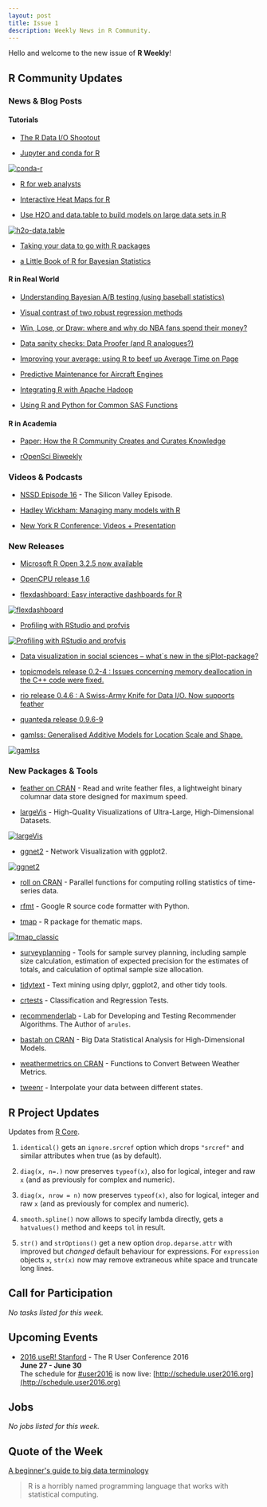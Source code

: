 ```yaml
---
layout: post
title: Issue 1
description: Weekly News in R Community.
---
```


Hello and welcome to the new issue of **R Weekly**!

## R Community Updates

### News & Blog Posts

#### Tutorials

<!--A Beginner's Guide to Travis-CI for R](http://juliasilge.com/blog/Beginners-Guide-to-Travis/)-->

+ [The R Data I/O Shootout](http://blog.dominodatalab.com/the-r-data-i-o-shootout/)

+ [Jupyter and conda for R](https://www.continuum.io/blog/developer/jupyter-and-conda-r)

[![conda-r](https://www.continuum.io/sites/default/files/conda-jupyter-irkernel-slides-1.png)](https://www.continuum.io/blog/developer/jupyter-and-conda-r)

+ [R for web analysts](http://www.eanalytica.com/r-for-web-analysts/)

+ [Interactive Heat Maps for R](http://moderndata.plot.ly/interactive-heat-maps-for-r/)

+ [Use H2O and data.table to build models on large data sets in R](http://www.analyticsvidhya.com/blog/2016/05/h2o-data-table-build-models-large-data-sets/)

[![h2o-data.table](https://cdn.rawgit.com/rweekly/image/master/BruceZhao-Friday/h2o-data.table.png)](http://www.analyticsvidhya.com/blog/2016/05/h2o-data-table-build-models-large-data-sets/)

+ [Taking your data to go with R packages](http://www.davekleinschmidt.com/r-packages/)

+ [a Little Book of R for Bayesian Statistics](http://a-little-book-of-r-for-bayesian-statistics.readthedocs.io/en/latest/)

#### R in Real World

+ [Understanding Bayesian A/B testing (using baseball statistics)](http://varianceexplained.org/r/bayesian_ab_baseball/)

+ [Visual contrast of two robust regression methods](https://ellisp.github.io/blog/2016/05/22/robust-regression)

+ [Win, Lose, or Draw: where and why do NBA fans spend their money?](http://blog.stattleship.com/win-lose-or-draw-where-and-why-do-nba-fans-spend-their-money-2/)

+ [Data sanity checks: Data Proofer (and R analogues?)](http://civilstat.com/2016/05/data-sanity-checks-data-proofer-and-r-analogues/)

+ [Improving your average: using R to beef up Average Time on Page](https://gdsdata.blog.gov.uk/2016/05/13/improving-your-average-using-r-to-beef-up-average-time-on-page/)

+ [Predictive Maintenance for Aircraft Engines](http://blog.revolutionanalytics.com/2016/05/predictive-maintenance-r-code.html)

+ [Integrating R with Apache Hadoop](http://datascienceplus.com/integrating-r-with-apache-hadoop/)

+ [Using R and Python for Common SAS Functions](https://blog.dominodatalab.com/using-r-and-python-for-common-sas-functions/)

#### R in Academia

+ [Paper: How the R Community Creates and Curates Knowledge](http://keg.cs.uvic.ca/pubs/zagalsky-MSR2016.pdf)

+ [rOpenSci Biweekly](https://ropensci.github.io/biweekly/update-2016-05-23/)

### Videos & Podcasts

+ [NSSD Episode 16](https://soundcloud.com/nssd-podcast/episode-16-the-silicon-valley-episode) - The Silicon Valley Episode.

+ [Hadley Wickham: Managing many models with R](https://www.youtube.com/watch?v=rz3_FDVt9eg)

+ [New York R Conference: Videos + Presentation](http://www.rstats.nyc/2016)

### New Releases

+ [Microsoft R Open 3.2.5 now available](http://blog.revolutionanalytics.com/2016/05/microsoft-r-open-325-now-available.html)
 
+ [OpenCPU release 1.6](https://www.opencpu.org/posts/opencpu-1-6/)

+ [flexdashboard: Easy interactive dashboards for R](https://blog.rstudio.org/2016/05/17/flexdashboard-easy-interactive-dashboards-for-r/)

[![flexdashboard](https://rstudioblog.files.wordpress.com/2016/05/htmlwidgets-showcase-storyboard.png?w=735&h=545)](https://blog.rstudio.org/2016/05/17/flexdashboard-easy-interactive-dashboards-for-r/)

+ [Profiling with RStudio and profvis](https://blog.rstudio.org/2016/05/23/profiling-with-rstudio-and-profvis/)

[![Profiling with RStudio and profvis](https://rstudioblog.files.wordpress.com/2016/05/profile.png?w=888&h=582)](https://blog.rstudio.org/2016/05/23/profiling-with-rstudio-and-profvis/)

+ [Data visualization in social sciences – what`s new in the sjPlot-package?](https://strengejacke.wordpress.com/2016/05/19/data-visualization-in-social-sciences-whats-new-in-the-sjplot-package-rstats/)

+ [topicmodels release 0.2-4 : Issues concerning memory deallocation in the C++ code were fixed.](https://cran.r-project.org/web/packages/topicmodels/index.html)

+ [rio release 0.4.6 : A Swiss-Army Knife for Data I/O. Now supports feather](https://cran.r-project.org/web/packages/rio/index.html)

+ [quanteda release 0.9.6-9](https://cran.r-project.org/web/packages/quanteda/index.html)

+ [gamlss: Generalised Additive Models for Location Scale and Shape.](https://cran.r-project.org/web/packages/gamlss/index.html)

[![gamlss](https://cdn.rawgit.com/rweekly/image/master/BruceZhao-Friday/gamlss.jpg)](http://www.gamlss.org/)

### New Packages & Tools

+ [feather on CRAN](https://cran.r-project.org/web/packages/feather/) - Read and write feather files, a lightweight binary columnar data store designed for maximum speed.

+ [largeVis](https://github.com/elbamos/largevis) - High-Quality Visualizations of Ultra-Large, High-Dimensional Datasets.

[![largeVis](https://cdn.rawgit.com/elbamos/largeVis/master/README_files/figure-markdown_github/drawmnist-1.png)](https://github.com/elbamos/largevis)

+ [ggnet2](https://briatte.github.io/ggnet/) - Network Visualization with ggplot2.

[![ggnet2](https://cdn.rawgit.com/wertion/pic/master/ggnet.png)](https://briatte.github.io/ggnet/)

+ [roll on CRAN](https://cran.r-project.org/web/packages/roll/) - Parallel functions for computing rolling statistics of time-series data.

+ [rfmt](https://github.com/google/rfmt) - Google R source code formatter with Python.

+ [tmap](https://github.com/mtennekes/tmap) - R package for thematic maps.

[![tmap_classic](https://cdn.rawgit.com/wertion/pic/master/tmap_classic.png)](https://github.com/mtennekes/tmap)

+ [surveyplanning](https://cran.r-project.org/web/packages/surveyplanning/index.html) - Tools for sample survey planning, including sample size calculation, estimation of expected precision for the estimates of totals, and calculation of optimal sample size allocation.

+ [tidytext](https://github.com/juliasilge/tidytext) - Text mining using dplyr, ggplot2, and other tidy tools.

+ [crtests](https://github.com/sjoerdvds/crtests) - Classification and Regression Tests.

+ [recommenderlab](https://github.com/mhahsler/recommenderlab) - Lab for Developing and Testing Recommender Algorithms. The Author of `arules`. 

+ [bastah on CRAN](https://cran.r-project.org/web/packages/bastah/index.html) - Big Data Statistical Analysis for High-Dimensional Models.

+ [weathermetrics on CRAN](https://cran.r-project.org/web/packages/weathermetrics/index.html) - Functions to Convert Between Weather Metrics.

+ [tweenr](https://github.com/thomasp85/tweenr) - Interpolate your data between different states.

## R Project Updates

Updates from [R Core](http://developer.r-project.org/blosxom.cgi/R-devel/NEWS).

1. `identical()` gets an `ignore.srcref` option which drops `"srcref"` and similar attributes when true (as by default).

2. `diag(x, n=.)` now preserves `typeof(x)`, also for logical, integer and raw `x` (and as previously for complex and numeric).

3. `diag(x, nrow = n)` now preserves `typeof(x)`, also for logical, integer and raw `x` (and as previously for complex and numeric).

4. `smooth.spline()` now allows to specify lambda directly, gets a `hatvalues()` method and keeps `tol` in result.

5. `str()` and `strOptions()` get a new option `drop.deparse.attr` with improved but _changed_ default behaviour for expressions. For `expression` objects `x`, `str(x)` now may remove extraneous white space and truncate long lines.

## Call for Participation

*No tasks listed for this week.*

## Upcoming Events

+ [2016 useR! Stanford](http://user2016.org/) - The R User Conference 2016<br /> **June 27 - June 30** <br> The schedule for [#user2016](https://twitter.com/hashtag/user2016) is now live: [http://schedule.user2016.org](http://schedule.user2016.org)

## Jobs

*No jobs listed for this week.*

## Quote of the Week

[A beginner's guide to big data terminology](http://dataconomy.com/a-beginners-guide-to-big-data-terminology/)

> R is a horribly named programming language that works with statistical computing. 
